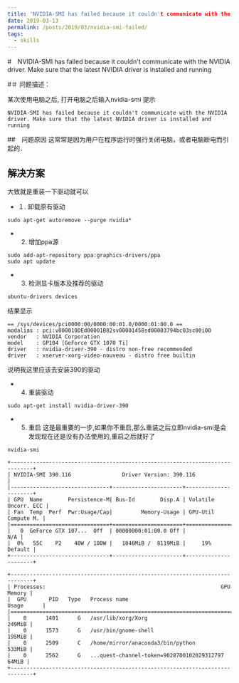```yaml
---
title: 'NVIDIA-SMI has failed because it couldn't communicate with the NVIDIA driver'
date: 2019-03-13
permalink: /posts/2019/03/nvidia-smi-failed/
tags:
  - skills
---
```



#　NVIDIA-SMI has failed because it couldn't communicate with the NVIDIA driver. Make sure that the latest NVIDIA driver is installed and running

#＃ 问题描述：


某次使用电脑之后, 打开电脑之后输入nvidia-smi 提示

```
NVIDIA-SMI has failed because it couldn't communicate with the NVIDIA driver. Make sure that the latest NVIDIA driver is installed and running
```

##　问题原因
这常常是因为用户在程序运行时强行关闭电脑，或者电脑断电而引起的．

## 解决方案

大致就是重装一下驱动就可以

- １. 卸载原有驱动
```
sudo apt-get autoremove --purge nvidia*
```

- 2. 增加ppa源

```
sudo add-apt-repository ppa:graphics-drivers/ppa
sudo apt update
```

- 3. 检测显卡版本及推荐的驱动

```
ubuntu-drivers devices
```

结果显示

```
== /sys/devices/pci0000:00/0000:00:01.0/0000:01:00.0 ==
modalias : pci:v000010DEd00001B82sv00001458sd00003794bc03sc00i00
vendor   : NVIDIA Corporation
model    : GP104 [GeForce GTX 1070 Ti]
driver   : nvidia-driver-390 - distro non-free recommended
driver   : xserver-xorg-video-nouveau - distro free builtin

```
说明我这里应该去安装390的驱动

- 4. 重装驱动

```
sudo apt-get install nvidia-driver-390
```

- 5. 重启
这是最重要的一步,如果你不重启,那么重装之后立即nvidia-smi是会发现现在还是没有办法使用的,重启之后就好了

```
nvidia-smi
```

```
+-----------------------------------------------------------------------------+
| NVIDIA-SMI 390.116                Driver Version: 390.116                   |
|-------------------------------+----------------------+----------------------+
| GPU  Name        Persistence-M| Bus-Id        Disp.A | Volatile Uncorr. ECC |
| Fan  Temp  Perf  Pwr:Usage/Cap|         Memory-Usage | GPU-Util  Compute M. |
|===============================+======================+======================|
|   0  GeForce GTX 107...  Off  | 00000000:01:00.0 Off |                  N/A |
|  0%   55C    P2    40W / 180W |   1046MiB /  8119MiB |     19%      Default |
+-------------------------------+----------------------+----------------------+

+-----------------------------------------------------------------------------+
| Processes:                                                       GPU Memory |
|  GPU       PID   Type   Process name                             Usage      |
|=============================================================================|
|    0      1401      G   /usr/lib/xorg/Xorg                           249MiB |
|    0      1573      G   /usr/bin/gnome-shell                         195MiB |
|    0      2509      C   /home/mirror/anaconda3/bin/python            533MiB |
|    0      2562      G   ...quest-channel-token=9028700102029312797    64MiB |
+-----------------------------------------------------------------------------+
```
